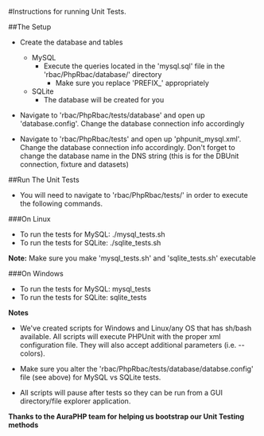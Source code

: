 #Instructions for running Unit Tests.

##The Setup

* Create the database and tables

    * MySQL
        * Execute the queries located in the 'mysql.sql' file in the 'rbac/PhpRbac/database/' directory
            * Make sure you replace 'PREFIX_' appropriately
    * SQLite
        * The database will be created for you

* Navigate to 'rbac/PhpRbac/tests/database' and open up 'database.config'. Change the database connection info accordingly

* Navigate to 'rbac/PhpRbac/tests' and open up 'phpunit_mysql.xml'. Change the database connection info accordingly. Don't forget to change the database name in the DNS string (this is for the DBUnit connection, fixture and datasets)

##Run The Unit Tests

* You will need to navigate to 'rbac/PhpRbac/tests/' in order to execute the following commands.

###On Linux

* To run the tests for MySQL: ./mysql_tests.sh
* To run the tests for SQLite: ./sqlite_tests.sh

**Note:** Make sure you make 'mysql_tests.sh' and 'sqlite_tests.sh' executable

###On Windows

* To run the tests for MySQL: mysql_tests
* To run the tests for SQLite: sqlite_tests

**Notes**

* We've created scripts for Windows and Linux/any OS that has sh/bash available. All scripts will execute PHPUnit with the proper xml configuration file. They will also accept additional parameters (i.e. --colors).

* Make sure you alter the 'rbac/PhpRbac/tests/database/databse.config' file (see above) for MySQL vs SQLite tests.

* All scripts will pause after tests so they can be run from a GUI directory/file explorer application.

**Thanks to the AuraPHP team for helping us bootstrap our Unit Testing methods**